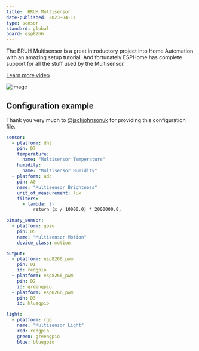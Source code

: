 ```yaml
---
title:  BRUH Multisensor
date-published: 2023-04-11
type: sensor
standard: global
board: esp8266
---
```


The BRUH Multisensor is a great introductory project into Home
Automation with an amazing setup tutorial. And fortunately ESPHome has
complete support for all the stuff used by the Multisensor.

[Learn more video](https://www.youtube.com/embed/jpjfVc-9IrQ)

![image](/bruh.png)

## Configuration example

Thank you very much to [\@jackjohnsonuk](https://github.com/jackjohnsonuk) for providing this configuration file.

``` yaml
sensor:
  - platform: dht
    pin: D7
    temperature:
      name: "Multisensor Temperature"
    humidity:
      name: "Multisensor Humidity"
  - platform: adc
    pin: A0
    name: "Multisensor Brightness"
    unit_of_measurement: lux
    filters:
      - lambda: |-
          return (x / 10000.0) * 2000000.0;

binary_sensor:
  - platform: gpio
    pin: D5
    name: "Multisensor Motion"
    device_class: motion

output:
  - platform: esp8266_pwm
    pin: D1
    id: redgpio
  - platform: esp8266_pwm
    pin: D2
    id: greengpio
  - platform: esp8266_pwm
    pin: D3
    id: bluegpio

light:
  - platform: rgb
    name: "Multisensor Light"
    red: redgpio
    green: greengpio
    blue: bluegpio
```
